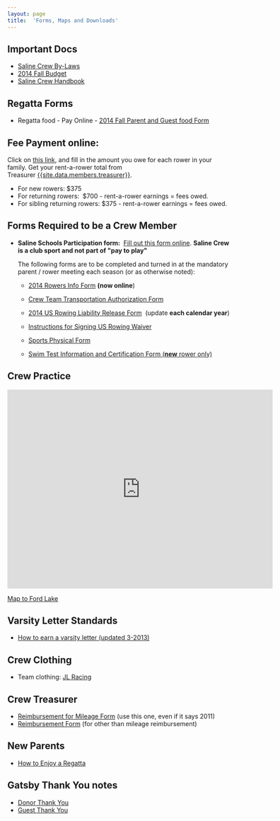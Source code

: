 ```yaml
---
layout: page
title:  'Forms, Maps and Downloads'
---
```

Important Docs
--------------

-   [Saline Crew
    By-Laws](/assets/forms/saline-rowing-club-bylaws-update-5-20-2014.pdf)
-   [2014 Fall Budget](/assets/forms/2014-fall-budget.pdf)
-   [Saline Crew Handbook](/assets/forms/crew-handbook-spring-2010.pdf)

Regatta Forms
-------------

-   Regatta food - Pay Online - [2014 Fall Parent and Guest
    food Form](/assets/forms/2013-saline-crew-2013-spring-regatta-food-family-guest-form.pdf)

Fee Payment online: 
--------------------

Click on [this link]({{site.data.links.pay-fees}}), and fill in the amount you
owe for each rower in your family. Get your rent-a-rower total from
Treasurer [{{site.data.members.treasurer}}](mailto:{{site.data.members.treasurer.com}}).

-   For new rowers: $375
-   For returning rowers:  $700 - rent-a-rower earnings = fees owed. 
-   For sibling returning rowers: $375 - rent-a-rower earnings = fees owed. 

Forms Required to be a Crew Member
----------------------------------

-   **Saline Schools Participation form:**  [Fill out this form
    online](https://spreadsheets.google.com/viewform?formkey=dEMtRjVJTmxUcnluT1d1SVlUVXRXTHc6MQ).
    **Saline Crew is a club sport and not part of "pay to play"** 

    The following forms are to be completed and turned in at the mandatory
    parent / rower meeting each season (or as otherwise noted):

    -   [2014 Rowers Info
        Form](https://docs.google.com/forms/d/1iJLMX1Kcgj5D1nVZLIGiQSxIwgd107wT9lYbTz6XN80/viewform?usp=send_form) **(now
        online**) 

    -   [Crew Team Transportation Authorization
        Form](/assets/forms/transportation-authorization-form.pdf) 

    -   [2014 US Rowing Liability Release
        Form](/assets/forms/2014-us-rowing-waiver.pdf)  (update **each calendar
        year**)

    -   [Instructions for Signing US Rowing
        Waiver](/assets/forms/instructions-signing-usrowing-waiver.pdf)

    -   [Sports Physical
        Form](http://s3.amazonaws.com/vnn-aws-sites/39/files/2011/06/Sports-Physical.pdf)  

    -   [Swim Test Information and Certification Form (**new** rower
        only)](/assets/forms/swim-test-form.pdf) 

Crew Practice
-----------------------

<iframe src="https://www.google.com/maps/embed?pb=!1m29!1m12!1m3!1d94583.07023165582!2d-83.73040600496448!3d42.19903378849214!2m3!1f0!2f0!3f0!3m2!1i1024!2i768!4f13.1!4m14!1i2!3e0!4m5!1s0x883cbb260e17295f%3A0x9f505b127c2a1a3a!2sSaline+High+School%2C+Campus+Parkway%2C+Saline%2C+MI!3m2!1d42.188238999999996!2d-83.75125799999999!4m5!1s0x883b582533e8151d%3A0xff47e57806ccce3e!2sLakeside+Park%2C+Ypsilanti%2C+MI+48197!3m2!1d42.203883999999995!2d-83.561976!5e0!3m2!1sen!2sus!4v1429827125070" width="600" height="450" frameborder="0" style="border:0">
</iframe>

[Map to Ford Lake](https://goo.gl/maps/Et6fH)

Varsity Letter Standards
------------------------

-   [How to earn a varsity letter (updated
    3-2013)](/assets/forms/2013-varsity-point-standards.pdf)

Crew Clothing 
--------------

-   Team clothing: [JL
    Racing](http://www.jlracing.com/page.SalineHighSchoolCrew.html) 

Crew Treasurer
--------------

-   [Reimbursement for Mileage
    Form](/assets/forms/sas-mileage-reimb-2011-july-dec.pdf) (use this one, even
    if it says 2011)
-   [Reimbursement Form](/assets/forms/crew-fund-request.pdf) (for other than
    mileage reimbursement)

New Parents
-----------

-   [How to Enjoy a Regatta](/parent-corner#regatta)

Gatsby Thank You notes
----------------------

-   [Donor Thank You](/assets/images/2013-thank-you-donor.png)
-   [Guest Thank You](/assets/images/2013-thank-you-guest.png)

